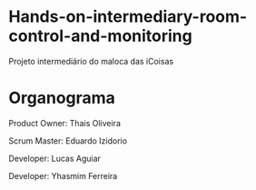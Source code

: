 # Hands-on-intermediary-room-control-and-monitoring
Projeto intermediário do maloca das iCoisas

# Organograma

Product Owner: Thais Oliveira

Scrum Master: Eduardo Izidorio

Developer: Lucas Aguiar

Developer: Yhasmim Ferreira
